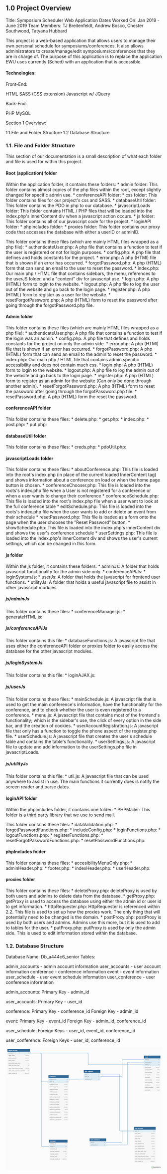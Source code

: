 ## 1.0 Project Overview
Title: Symposium Scheduler Web Application
Dates Worked On: Jan 2019 - June 2019
Team Members: TJ Breitenfeldt, Andrew Bosco, Chester Southwood, Tatyana Hubbard

This project is a web-based application that allows users to manage their own personal schedule for symposiums/conferences.
It also allows administrators to create/manage/edit symposiums/conferences that they are in charge of.
The purpose of this application is to replace the application EWU uses currently (Sched) with an application that is accessible.

#### Technologies:

Front-End:

HTML
SASS (CSS extension)
Javascript w/ JQuery

Back-End:

PHP
MySQL

Section 1 Overview:

1.1 File and Folder Structure
1.2 Database Structure


### 1.1. File and Folder Structure

This section of our documentation is a small description of what each folder and file is used for within this project.

#### Root (application) folder

Within the application folder, it contains these folders:
	* admin folder: This folder contains almost copies of the php files within the root, except slightly changed for specific admin use.
	* conferenceAPI folder:
	* css folder: This folder contains files for our project's css and SASS.
	* databaseUtil folder: This folder contains the PDO in php to our database.
	* javascriptLoads folder: This folder contains HTML / PHP files that will be loaded into the index.php's innerContent div when a javascript action occurs.
	* js folder: This folder contains all of our javascript code for the project.
	* loginAPI folder:
	* phpIncludes folder: 
	* proxies folder: This folder contains our proxy code that accesses the database with either a userID or adminID.

This folder contains these files (which are mainly HTML files wrapped as a php file):
	* authenticateUser.php: A php file that contains a function to test if the user is registered or not for login purposes.
	* config.php: A php file that defines and holds constants for the project.
	* error.php: A php (HTMl) file that is shown if an error has occurred.
	* forgotPassword.php: A php (HTML) form that can send an email to the user to reset the password.
	* index.php: Our main php / HTML file that contains sidebars, the menu, references to the userJS folder, and a "content" div for javascript use.
	* login.php: A php (HTML) form to login to the website.
	* logout.php: A php file to log the user out of the website and go back to the login page.
	* register.php: A php (HTML) form to register as a user for the website.
	* resetForgotPassword.php: A php (HTML) form to reset the password after going through the forgotPassword.php file.

#### Admin folder

This folder contains these files (which are mainly HTML files wrapped as a php file): 
	* authenticateUser.php: A php file that contains a function to test if the login was an admin.
	* config.php: A php file that defines and holds constants for the project on only the admin side.
	* error.php: A php (HTMl) file that is shown if an error has occurred.
	* forgotPassword.php: A php (HTML) form that can send an email to the admin to reset the password.
	* index.php: Our main php / HTML file that contains admin specific accessibility and does not contain much css.
	* login.php: A php (HTML) form to login to the website.
	* logout.php: A php file to log the admin out of the website and go back to the login page.
	* register.php: A php (HTML) form to register as an admin for the website (Can only be done through another admin).
	* resetForgotPassword.php: A php (HTML) form to reset the password after going through the forgotPassword.php file.
	* resetPassword.php: A php (HTML) form the reset the password.

#### conferenceAPI folder
	
This folder contains these files:
	* delete.php: 
	* get.php:
	* index.php:
	* post.php:
	* put.php:

#### databaseUtil folder

This folder contains these files:
	* creds.php:
	* pdoUtil.php:

#### javascriptLoads folder

This folder contains these files:
	* aboutConference.php: This file is loaded into the root's index.php (in place of the current loaded InnerContent tag) and shows information about a conference on load or when the home page button is chosen.
	* conferenceChooser.php: This file is loaded into the roots's index.php file when a User is not registered for a conference or when a user wants to change their conference
	* conferenceSchedule.php: This file is loaded into the root's index.php file when a user want to look at the full conference table
	* editSchedule.php: This file is loaded into the roots's index.php file when the user wants to add or delete an event from their schedule
	* resetPassword.php: This file is loaded as a form onto the page when the user chooses the "Reset Password" button.
	* showSchedule.php: This file is loaded into the index.php's innerContent div and shows the user's conference schedule
	* userSettings.php: This file is loaded into the index.php's innerContent div and shows the user's current settings, which can be changed in this form.

#### js folder

Within the js folder, it contains these folders:
	* adminJs: A folder that holds javascript functionality for the admin side only.
	* conferenceAPIJs: 
	* loginSystemJs: 
	* userJs: A folder that holds the javascript for frontend user functions.
	* utilityJs: A folder that holds a useful javascript file to assist in other javascript modules.

##### js/adminJs

This folder contains these files:
	* conferenceManager.js:
	* generateHTML.js:
	
##### js/conferenceAPIJs

This folder contains this file:
	* databaseFunctions.js: A javascript file that uses either the conferenceAPI folder or proxies folder to easily access the database for the other javascript modules.

##### js/loginSystemJs

This folder contains this file:
	* loginAJAX.js:

##### js/userJs

This folder contains these files:
	* mainSchedule.js: A javascript file that is used to get the main conference's information, have the functionality for the conference, and to check whether the user is even registered to a conference.
	* menu.js: A javascript file that contains most of the frontend's functionality; which is the sidebar's use, the click of every option in the side bar, and the creation of cookies.
	* userAccountRegistration.js: A javascript file that only has a function to toggle the phone aspect of the register.php file.
	* userSchedule.js: A javascript file that creates the user's schedule table and contains the table's functionality.
	* userSettings.js: A javascript file to update and add information to the userSettings.php file in javascriptLoads.

##### js/utilityJs

This folder contains this file:
	* util.js: A javascript file that can be used anywhere to assist in use. The main functions it currently does is notify the screen reader and parse dates.

#### loginAPI folder

Within the phpIncludes folder, it contains one folder:
	* PHPMailer: This folder is a third party library that we use to send mail.

This folder contains these files:
	* dataValidation.php:
	* forgotPasswordFunctions.php:
	* includeConfig.php:
	* loginFunctions.php:
	* logoutFunctions.php:
	* registerFunctions.php:
	* resetForgotPasswordFunctions.php:
	* resetPasswordFunctions.php:

#### phpIncludes folder

This folder contains these files:
	* accesibilityMenuOnly.php:
	* adminHeader.php:
	* footer.php:
	* indexHeader.php:
	* userHeader.php:

#### proxies folder

This folder contains these files:
	* deleteProxy.php:
		deleteProxy is used by both users and admins to delete data from the database.
	* getProxy.php:
		getProxy is used to access the database using either the admin id or user id to get information.
	* httpRequester.php: 
		HttpRequester is referenced within 2.2. This file is used to set up how the proxies work. The only thing that will potentially need to be changed is the domain.
	* postProxy.php:
		postProxy is used by both users and admins. Admins use this more, but it is used to add to tables for the user.
	* putProxy.php:
		putProxy is used by only the admin side. This is used to edit information stored within the database.

### 1.2. Database Structure
Database Name: Db_a444c6_senior
Tables:

admin_accounts - admin account information
user_accounts - user account information
conference - conference information
event - event information
user_schedule - user event schedule information
user_conference - user conference information

admin_accounts:
Primary Key - admin_id

user_accounts:
Primary Key - user_id

conference:
Primary Key - conference_id
Foreign Key - admin_id

event:
Primary Key - event_id
Foreign Key - admin_id, conference_id

user_schedule:
Foreign Keys - user_id, event_id, conference_id

user_conference:
Foreign Keys - user_id, conference_id


![alt text](eag.png "Table Structure Diagram")